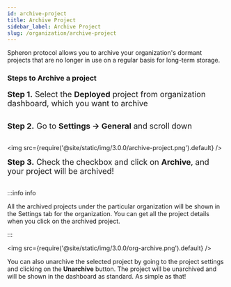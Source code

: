 ```yaml
---
id: archive-project
title: Archive Project
sidebar_label: Archive Project
slug: /organization/archive-project
---
```


Spheron protocol allows you to archive your organization's dormant projects that are no longer in use on a regular basis for long-term storage.

### Steps to Archive a project

<font size="4"> <b>Step 1.</b> Select the <b>Deployed</b> project from organization dashboard, which you want to archive </font> <br/><br/>

<font size="4"> <b>Step 2.</b> Go to <b>Settings -> General</b> and scroll down </font> <br/><br/>

<img src={require('@site/static/img/3.0.0/archive-project.png').default} />

<font size="4"> <b>Step 3.</b> Check the checkbox and click on <b>Archive</b>, and your project will be archived! </font> <br/><br/>

:::info info

All the archived projects under the particular organization will be shown in the Settings tab for the organization. You can get all the project details when you click on the archived project.

:::

<img src={require('@site/static/img/3.0.0/org-archive.png').default} />

You can also unarchive the selected project by going to the project settings and clicking on the <b>Unarchive</b> button. The project will be unarchived and will be shown in the dashboard as standard. As simple as that!

